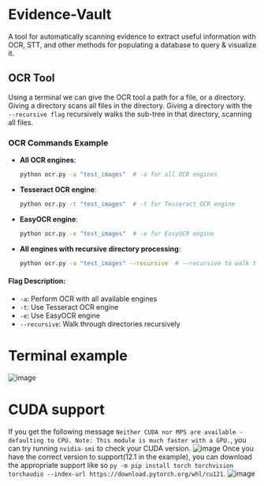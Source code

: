 # Evidence-Vault
A tool for automatically scanning evidence to extract useful information with OCR, STT, and other methods for populating a database to query &amp; visualize it.

## OCR Tool
Using a terminal we can give the OCR tool a path for a file, or a directory. Giving a directory scans all files in the directory. Giving a directory with the ` --recursive flag ` recursively walks the sub-tree in that directory, scanning all files.

### OCR Commands Example

- **All OCR engines**:
    ```bash
    python ocr.py -a "test_images"  # -a for all OCR engines
    ```

- **Tesseract OCR engine**:
    ```bash
    python ocr.py -t "test_images"  # -t for Tesseract OCR engine
    ```

- **EasyOCR engine**:
    ```bash
    python ocr.py -e "test_images"  # -e for EasyOCR engine
    ```

- **All engines with recursive directory processing**:
    ```bash
    python ocr.py -a "test_images" --recursive  # --recursive to walk through directories
    ```

#### Flag Description:
- ` -a `: Perform OCR with all available engines
- ` -t `: Use Tesseract OCR engine
- ` -e `: Use EasyOCR engine
- ` --recursive `: Walk through directories recursively

# Terminal example
![image](https://github.com/user-attachments/assets/e25e228e-4e5c-45dd-b841-b21d96f0bd22)

# CUDA support
If you get the following message `Neither CUDA nor MPS are available - defaulting to CPU. Note: This module is much faster with a GPU.`, you can try running `nvidia-smi` to check your CUDA version. 
![image](https://github.com/user-attachments/assets/331d06ef-17fb-41a3-97fa-6c808ca17119)
Once you have the correct version to support(12.1 in the example), you can download the appropriate support like so `py -m pip install torch torchvision torchaudio --index-url https://download.pytorch.org/whl/cu121`.
![image](https://github.com/user-attachments/assets/d0dc3add-b970-4b42-92d9-8564b505593d)
